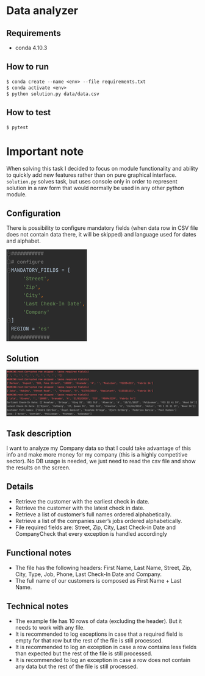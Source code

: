 # Data analyzer

## Requirements
- conda 4.10.3

## How to run
    $ conda create --name <env> --file requirements.txt
    $ conda activate <env>
    $ python solution.py data/data.csv

## How to test
    $ pytest

# Important note
When solving this task I decided to focus on module functionality and
ability to quickly add new features
rather than on pure graphical interface. `solution.py` solves task, but
uses console only in order to represent
solution in a raw form that would normally be used in any other python
module.

## Configuration
There is possibility to configure mandatory fields (when data row in CSV file 
does not contain data there, it will be skipped) and language used for dates
and alphabet.

![img.png](docs/configuration.png)

## Solution
![img.png](docs/solution.png)

## Task description

I want to analyze my Company data so that I could take advantage of this info and make more money for my company (this is a highly competitive sector). No DB usage is needed, we just need to read the csv file and show the results on the screen.

## Details

- Retrieve the customer with the earliest check in date.
- Retrieve the customer with the latest check in date.
- Retrieve a list of customer’s full names ordered alphabetically.
- Retrieve a list of the companies user’s jobs ordered alphabetically.
- File required fields are: Street, Zip, City, Last Check-in Date and CompanyCheck that every exception is handled accordingly

## Functional notes

- The file has the following headers: First Name, Last Name, Street, Zip, City, Type, Job, Phone, Last Check-In Date and Company.
- The full name of our customers is composed as First Name + Last Name.

## Technical notes

- The example file has 10 rows of data (excluding the header). But it needs to work with any file.
- It is recommended to log exceptions in case that a required field is empty for that row but the rest of the file is still processed.
- It is recommended to log an exception in case a row contains less fields than expected but the rest of the file is still processed.
- It is recommended to log an exception in case a row does not contain any data but the rest of the file is still processed.
